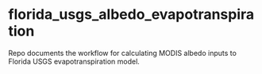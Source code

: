 # florida_usgs_albedo_evapotranspiration
Repo documents the workflow for calculating MODIS albedo inputs to Florida USGS evapotranspiration model.
